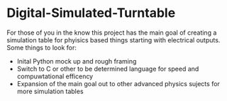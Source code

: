 # Digital-Simulated-Turntable
For those of you in the know this project has the main goal of creating a simulation table for phyisics based things starting with electrical outputs.
Some things to look for:
- Inital Python mock up and rough framing
- Switch to C or other to be determined language for speed and compuwtational efficency
- Expansion of the main goal out to other advanced physics sujects for more simulation tables
